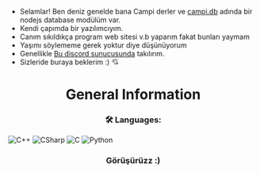 
  - Selamlar! Ben deniz genelde bana Campi derler ve [campi.db](https://npmjs.com/campi.db) adında bir nodejs database modülüm var.
  - Kendi çapımda bir yazılımcıyım.
  - Canım sıkıldıkça program web sitesi v.b yaparım fakat bunları yaymam
  - Yaşımı söylememe gerek yoktur diye düşünüyorum
  - Genellikle [Bu discord sunucusunda](https://discord.gg/chiru) takılırım.
  - Sizleride buraya beklerim :)
    💘

<h1 align="center"> General Information </h1>
<h3 align="center"> 🛠 Languages: </h3>

![C++](https://img.shields.io/badge/C++-0c9aff?style=for-the-badge&logo=cplusplus&logoColor=white)
![CSharp](https://img.shields.io/badge/C%23-8e00d6?style=for-the-badge&logo=c-sharp&logoColor=white)
![C](https://img.shields.io/badge/C-009000?style=for-the-badge&logo=c&logoColor=white)
![Python](https://img.shields.io/badge/Python-6cf7e5?style=for-the-badge&logo=python&logoColor=white)
<h3 align="center"> Görüşürüzz :) </h3>
